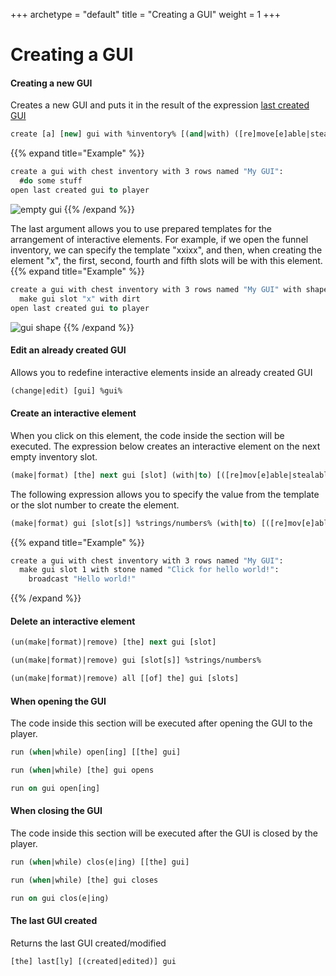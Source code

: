 +++
archetype = "default"
title = "Creating a GUI"
weight = 1
+++
# Creating a GUI
#### Creating a new GUI
Creates a new GUI and puts it in the result of the expression [last created GUI <i class="fas fa-link"></i>](./gui-creation#последнее-созданное-gui)
```vb
create [a] [new] gui with %inventory% [(and|with) ([re]move[e]able|stealable) items] [(and|with) shape %strings%]
```
{{% expand title="Example" %}}
```vb
create a gui with chest inventory with 3 rows named "My GUI":
  #do some stuff
open last created gui to player
```
![empty gui](/images/empty-gui.jpg)
{{% /expand %}}

The last argument allows you to use prepared templates for the arrangement of interactive elements.
For example, if we open the funnel inventory, we can specify the template "xxixx", and then, when creating the element "x", the first, second, fourth and fifth slots will be with this element.
{{% expand title="Example" %}}
```vb
create a gui with chest inventory with 3 rows named "My GUI" with shape "xxxxxxxxx","x-------x","xxxxxxxxx":
  make gui slot "x" with dirt
open last created gui to player
```
![gui shape](/images/gui-shape.jpg)
{{% /expand %}}
#### Edit an already created GUI
Allows you to redefine interactive elements inside an already created GUI
```vb
(change|edit) [gui] %gui%
```

#### Create an interactive element
When you click on this element, the code inside the section will be executed.
The expression below creates an interactive element on the next empty inventory slot.
```vb
(make|format) [the] next gui [slot] (with|to) [([re]mov[e]able|stealable)] %itemtype%
```
The following expression allows you to specify the value from the template or the slot number to create the element.
```vb
(make|format) gui [slot[s]] %strings/numbers% (with|to) [([re]mov[e]able|stealable)] %itemtype%
```

{{% expand title="Example" %}}
```vb
create a gui with chest inventory with 3 rows named "My GUI":
  make gui slot 1 with stone named "Click for hello world!":
    broadcast "Hello world!"
```
{{% /expand %}}

#### Delete an interactive element
```vb
(un(make|format)|remove) [the] next gui [slot]
```
```vb
(un(make|format)|remove) gui [slot[s]] %strings/numbers%
```
```vb
(un(make|format)|remove) all [[of] the] gui [slots]
```

#### When opening the GUI
The code inside this section will be executed after opening the GUI to the player.
```vb
run (when|while) open[ing] [[the] gui]
```
```vb
run (when|while) [the] gui opens
```
```vb
run on gui open[ing]
```

#### When closing the GUI
The code inside this section will be executed after the GUI is closed by the player.
```vb
run (when|while) clos(e|ing) [[the] gui]
```
```vb
run (when|while) [the] gui closes
```
```vb
run on gui clos(e|ing)
```

#### The last GUI created
Returns the last GUI created/modified
```vb
[the] last[ly] [(created|edited)] gui
```
